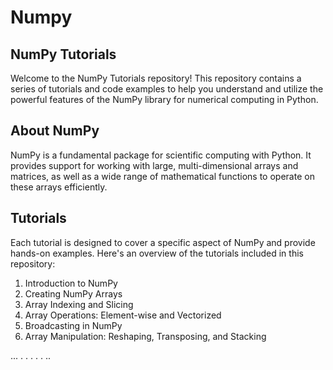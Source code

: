 # Numpy
## NumPy Tutorials

Welcome to the NumPy Tutorials repository! This repository contains a series of tutorials and code examples to help you understand and utilize the powerful features of the NumPy library for numerical computing in Python.

## About NumPy

NumPy is a fundamental package for scientific computing with Python. It provides support for working with large, multi-dimensional arrays and matrices, as well as a wide range of mathematical functions to operate on these arrays efficiently.

## Tutorials

Each tutorial is designed to cover a specific aspect of NumPy and provide hands-on examples. Here's an overview of the tutorials included in this repository:

1. Introduction to NumPy
2. Creating NumPy Arrays
3. Array Indexing and Slicing
4. Array Operations: Element-wise and Vectorized
5. Broadcasting in NumPy
6. Array Manipulation: Reshaping, Transposing, and Stacking

...
.
.
.
.
.
..
